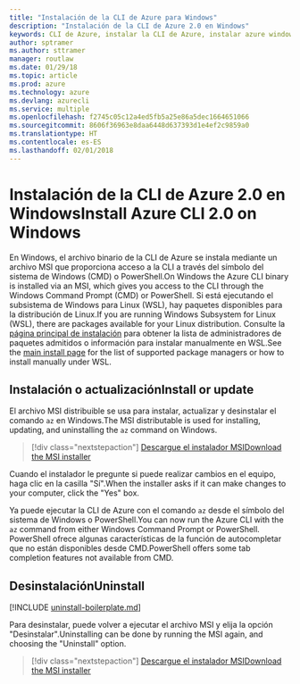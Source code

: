```yaml
---
title: "Instalación de la CLI de Azure para Windows"
description: "Instalación de la CLI de Azure 2.0 en Windows"
keywords: CLI de Azure, instalar la CLI de Azure, instalar azure windows, azure cli windows, azure windows
author: sptramer
ms.author: sttramer
manager: routlaw
ms.date: 01/29/18
ms.topic: article
ms.prod: azure
ms.technology: azure
ms.devlang: azurecli
ms.service: multiple
ms.openlocfilehash: f2745c05c12a4ed5fb5a25e86a5dec1664651066
ms.sourcegitcommit: 8606f36963e8daa6448d637393d1e4ef2c9859a0
ms.translationtype: HT
ms.contentlocale: es-ES
ms.lasthandoff: 02/01/2018
---
```

# <a name="install-azure-cli-20-on-windows"></a><span data-ttu-id="ebbc5-104">Instalación de la CLI de Azure 2.0 en Windows</span><span class="sxs-lookup"><span data-stu-id="ebbc5-104">Install Azure CLI 2.0 on Windows</span></span>

<span data-ttu-id="ebbc5-105">En Windows, el archivo binario de la CLI de Azure se instala mediante un archivo MSI que proporciona acceso a la CLI a través del símbolo del sistema de Windows (CMD) o PowerShell.</span><span class="sxs-lookup"><span data-stu-id="ebbc5-105">On Windows the Azure CLI binary is installed via an MSI, which gives you access to the CLI through the Windows Command Prompt (CMD) or PowerShell.</span></span>
<span data-ttu-id="ebbc5-106">Si está ejecutando el subsistema de Windows para Linux (WSL), hay paquetes disponibles para la distribución de Linux.</span><span class="sxs-lookup"><span data-stu-id="ebbc5-106">If you are running Windows Subsystem for Linux (WSL), there are packages available for your Linux distribution.</span></span> <span data-ttu-id="ebbc5-107">Consulte la [página principal de instalación](install-azure-cli.md) para obtener la lista de administradores de paquetes admitidos o información para instalar manualmente en WSL.</span><span class="sxs-lookup"><span data-stu-id="ebbc5-107">See the [main install page](install-azure-cli.md) for the list of supported package managers or how to install manually under WSL.</span></span>

## <a name="install-or-update"></a><span data-ttu-id="ebbc5-108">Instalación o actualización</span><span class="sxs-lookup"><span data-stu-id="ebbc5-108">Install or update</span></span>

<span data-ttu-id="ebbc5-109">El archivo MSI distribuible se usa para instalar, actualizar y desinstalar el comando `az` en Windows.</span><span class="sxs-lookup"><span data-stu-id="ebbc5-109">The MSI distributable is used for installing, updating, and uninstalling the `az` command on Windows.</span></span>

> [!div class="nextstepaction"]
> [<span data-ttu-id="ebbc5-110">Descargue el instalador MSI</span><span class="sxs-lookup"><span data-stu-id="ebbc5-110">Download the MSI installer</span></span>](https://aka.ms/InstallAzureCliWindows)

<span data-ttu-id="ebbc5-111">Cuando el instalador le pregunte si puede realizar cambios en el equipo, haga clic en la casilla "Sí".</span><span class="sxs-lookup"><span data-stu-id="ebbc5-111">When the installer asks if it can make changes to your computer, click the "Yes" box.</span></span>

<span data-ttu-id="ebbc5-112">Ya puede ejecutar la CLI de Azure con el comando `az` desde el símbolo del sistema de Windows o PowerShell.</span><span class="sxs-lookup"><span data-stu-id="ebbc5-112">You can now run the Azure CLI with the `az` command from either Windows Command Prompt or PowerShell.</span></span> <span data-ttu-id="ebbc5-113">PowerShell ofrece algunas características de la función de autocompletar que no están disponibles desde CMD.</span><span class="sxs-lookup"><span data-stu-id="ebbc5-113">PowerShell offers some tab completion features not available from CMD.</span></span>

## <a name="uninstall"></a><span data-ttu-id="ebbc5-114">Desinstalación</span><span class="sxs-lookup"><span data-stu-id="ebbc5-114">Uninstall</span></span>

[!INCLUDE [uninstall-boilerplate.md](includes/uninstall-boilerplate.md)]

<span data-ttu-id="ebbc5-115">Para desinstalar, puede volver a ejecutar el archivo MSI y elija la opción "Desinstalar".</span><span class="sxs-lookup"><span data-stu-id="ebbc5-115">Uninstalling can be done by running the MSI again, and choosing the "Uninstall" option.</span></span> 

> [!div class="nextstepaction"]
> [<span data-ttu-id="ebbc5-116">Descargue el instalador MSI</span><span class="sxs-lookup"><span data-stu-id="ebbc5-116">Download the MSI installer</span></span>](https://aka.ms/InstallAzureCliWindows)